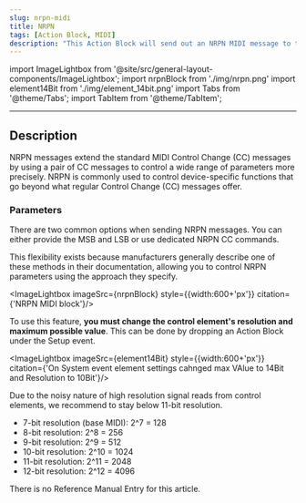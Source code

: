 ```yaml
---
slug: nrpn-midi
title: NRPN
tags: [Action Block, MIDI]
description: "This Action Block will send out an NRPN MIDI message to the host on an event trigger. NRPN allows precise control over devices via MIDI."
---
```


import ImageLightbox from '@site/src/general-layout-components/ImageLightbox';
import nrpnBlock from './img/nrpn.png'
import element14Bit from './img/element_14bit.png'
import Tabs from '@theme/Tabs';
import TabItem from '@theme/TabItem';

---



<Tabs queryString="tab">
<TabItem value="About NRPN MIDI" label="About NRPN MIDI" default>

## Description

NRPN messages extend the standard MIDI Control Change (CC) messages by using a pair of CC messages to control a wide range of parameters more precisely. NRPN is commonly used to control device-specific functions that go beyond what regular Control Change (CC) messages offer.

### Parameters

There are two common options when sending NRPN messages. You can either provide the MSB and LSB or use dedicated NRPN CC commands.

This flexibility exists because manufacturers generally describe one of these methods in their documentation, allowing you to control NRPN parameters using the approach they specify.

<ImageLightbox imageSrc={nrpnBlock} style={{width:600+'px'}} citation={'NRPN MIDI block'}/>

To use this feature, **you must change the control element's resolution and maximum possible value**.
This can be done by dropping an Action Block under the Setup event.

<ImageLightbox imageSrc={element14Bit} style={{width:600+'px'}} citation={'On System event element settings cahnged max VAlue to 14Bit and Resolution to 10Bit'}/>

Due to the noisy nature of high resolution signal reads from control elements, we recommend to stay below 11-bit resolution.

- 7-bit resolution (base MIDI): 2^7 = 128
- 8-bit resolution: 2^8 = 256
- 9-bit resolution: 2^9 = 512
- 10-bit resolution: 2^10 = 1024
- 11-bit resolution: 2^11 = 2048
- 12-bit resolution: 2^12 = 4096

</TabItem>
<TabItem value="Reference Manual Entry" label="Reference Manual Entry">

There is no Reference Manual Entry for this article.

</TabItem>
</Tabs>
